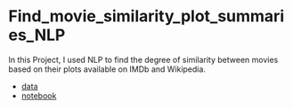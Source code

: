 # Find_movie_similarity_plot_summaries_NLP
In this Project, I used NLP to find the degree of similarity between movies based on their plots available on IMDb and Wikipedia.

* [data](https://github.com/Cvelsen22/Find_movie_similarity_plot_summaries_NLP/tree/main/Find_movie_similarity_plot_summaries/data)
* [notebook](https://github.com/Cvelsen22/Find_movie_similarity_plot_summaries_NLP/blob/main/Find_movie_similarity_plot_summaries/notebooks/notebook.ipynb)
